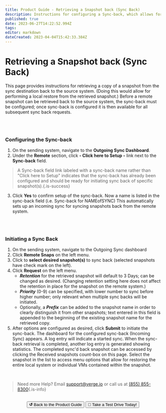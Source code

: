 ```yaml
---
title: Product Guide - Retrieving a Snapshot back (Sync Back)
description: Instructions for configuring a Sync-back, which allows for accessing a snapshot that was sync'd to another system to use for a local restore.
published: true
date: 2023-06-27T14:22:52.994Z
tags: 
editor: markdown
dateCreated: 2023-04-04T15:42:33.384Z
---
```


# Retrieving a Snapshot back (Sync Back)

This page provides instructions for retrieving a copy of a snapshot from the sync destination back to the source system. (Doing this would allow for performing a local restore from the retrieved snapshot.)  Before a remote snapshot can be retrieved back to the source system, the sync-back must be configured; once sync-back is configured it is then available for all subsequent sync back requests.

<br>
<br>


### Configuring the Sync-back

1.  On the sending system, navigate to the **Outgoing Sync Dashboard**.
2.  Under the **Remote** section, click **\- Click here to Setup -** link next to the **Sync-back** field.

> A Sync-back field link labeled with a sync-back name rather than "Click here to Setup" indicates that the sync-back has already been configured and should be ready for initiating sync back of specific snapshot(s).{.is-success}
3.  Click **Yes** to confirm setup of the sync-back. 
Now a name is listed in the sync-back field (i.e. Sync-back for NAMEofSYNC) This automatically sets up an incoming sync for syncing snapshots back from the remote system.

<br>
<br>


### Initiating a Sync Back

1.  On the sending system, navigate to the Outgoing Sync dashboard
2.  Click **Remote Snaps** on the left menu.
3.  Click to **select desired snapshot(s)** to sync back (selected snapshots have check mark on the left).
4.  Click **Request** on the left menu.
    -   ***Retention*** for the retrieved snapshot will default to 3 Days; can be changed as desired. (Changing retention setting here does not affect the retention in place for the snapshot on the remote system.)
    -   ***Priority*** (0-9) can be specified, with lower number to sync before higher number; only relevant when multiple sync backs will be initiated.
    -   Optionally, a ***Prefix*** can be added to the snapshot name in order to clearly distinguish it from other snapshots; text entered in this field is appended to the beginning of the existing snapshot name for the retrieved copy.
5.  After options are configured as desired, click **Submit** to initiate the sync-back.
The dashboard for the configured sync-back (Incoming Sync) appears. A log entry will indicate a started sync. When the sync-back retrieval is completed, another log entry is generated showing statistics. The completed sync'd back snapshot can be accessed by clicking the Received snapshots count-box on this page. Select the snapshot in the list to access menu options that allow for restoring the entire local system or individual VMs contained within the snapshot.

<br>   

> Need more Help? Email <a href="mailto:support@verge.io?subject=Support Inquiry" target="_blank" rel="noopener noreferrer">support@verge.io</a> or call us at <a href="tel:+855-855-8300">(855) 855-8300</a>{.is-info}

<br>

<div style="text-align:center; margin-bottom:5px">
  <a href="../ProductGuide/menu"><button class="button-grey"><b>↺</b> Back to the Product Guide</button></a>
  <a href="https://www.verge.io/test-drive#Demo-Section"><button class="button-cta">🚗 Take a Test Drive Today!</button></a>
</div>